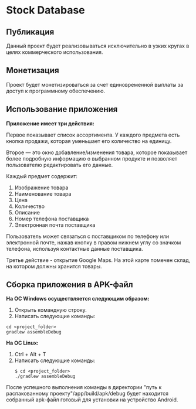 # Stock Database



## Публикация 

Данный проект будет реализовываться исключительно в узких кругах в целях коммерческого использования.

## Монетизация

Проект будет монетизироваться за счет единовременной выплаты за доступ к программному обеспечению. 

## Использование приложения

**Приложение имеет три действия:**

Первое показывает список ассортимента. У каждого предмета есть кнопка продажи, которая уменьшает его количество на единицу.

Второе — это окно добавление/изменения товара, которое показывает более подробную информацию о выбранном продукте и позволяет пользователю редактировать его данные. 

Каждый предмет содержит:
  1. Изображение товара
  2. Наименование товара
  3. Цена
  4. Количество
  5. Описание
  6. Номер телефона поставщика
  7. Электронная почта поставщика

Пользователь может связаться с поставщиком по телефону или электронной почте, нажав кнопку в правом нижнем углу со значком телефона, используя контактные данные поставщика.

Третье действие - открытие Google Maps. На этой карте помечен склад, на котором должны хранится товары.

## Сборка приложения в APK-файл

**На ОС Windows осуществляется следующим образом:**
  1. Открыть командную строку.
  2. Написать следующие команды:
  ```
  cd <project_folder>
  gradlew assembleDebug
  ```
**На ОС Linux:**
  1. Ctrl + Alt + T
  2. Написать следующие команды:
     ```
     $ cd <project_folder>
     ./gradlew assembleDebug
     ```

После успешного выполнения команды в директории "путь к распакованному проекту"/app/build/apk/debug будет находится собранный apk-файл готовый для установки на устройство Android.

